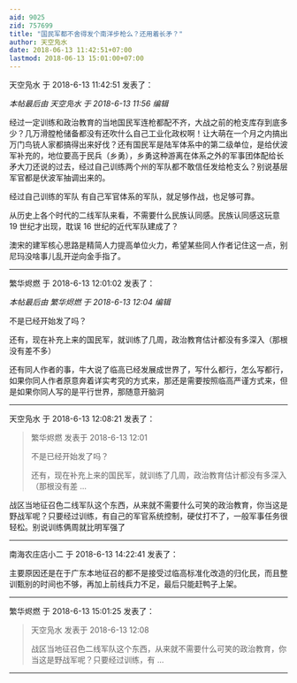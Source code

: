 ```yaml
---
aid: 9025
zid: 757699
title: "国民军都不舍得发个南洋步枪么？还用着长矛？"
author: 天空凫水
date: 2018-06-13 11:42:51+07:00
lastmod: 2018-06-13 15:01:00+07:00
---
```


天空凫水 于 2018-6-13 11:42:51 发表了：

_本帖最后由 天空凫水 于 2018-6-13 11:56 编辑_

经过一定训练和政治教育的当地国民军连枪都配不齐，大战之前的枪支库存到底多少？几万滑膛枪储备都没有还吹什么自己工业化政权啊！让大萌在一个月之内搞出万门鸟铳人家都搞得出来好伐？还有国民军是陆军体系中的第二级单位，是给伏波军补充的，地位要高于民兵（乡勇），乡勇这种游离在体系之外的军事团体配给长矛大刀还说的过去，经过自己训练两个州的军队都不敢信任发给枪支么？别说基层军官都是伏波军抽调出来的。

经过自己训练的军队 有自己军官体系的军队，就足够作战，也足够可靠。

从历史上各个时代的二线军队来看，不需要什么民族认同感。民族认同感这玩意 19 世纪才出现，耽误 16 世纪的近代军队建成了？

澳宋的建军核心思路是精简人力提高单位火力，希望某些同人作者记住这一点，别尼玛没啥事儿乱开逆向金手指了。

---

繁华烬燃 于 2018-6-13 12:01:02 发表了：

_本帖最后由 繁华烬燃 于 2018-6-13 12:04 编辑_

不是已经开始发了吗？

还有，现在补充上来的国民军，就训练了几周，政治教育估计都没有多深入（那根没有差不多）

还有同人作者的事，牛大说了临高已经发展成世界了，写什么都行，怎么写都行，如果你同人作者原意奔着详实考究的方式来，那还是需要按照临高严谨方式来，但是如果你同人写的是平行世界，那随意开脑洞

---

天空凫水 于 2018-6-13 12:08:21 发表了：

> 繁华烬燃 发表于 2018-6-13 12:01
>
> 不是已经开始发了吗？
>
> 还有，现在补充上来的国民军，就训练了几周，政治教育估计都没有多深入（那根没有差 ...

战区当地征召色二线军队这个东西，从来就不需要什么可笑的政治教育，你当这是野战军呢？只要经过训练，有自己的军官系统控制，硬仗打不了，一般军事任务很轻松。别说训练俩周就比明军强了

---

南海农庄店小二 于 2018-6-13 14:22:41 发表了：

主要原因还是在于广东本地征召的都不是接受过临高标准化改造的归化民，而且整训甄别的时间也不够，再加上前线兵力不足，最后只能赶鸭子上架。

---

繁华烬燃 于 2018-6-13 15:01:25 发表了：

> 天空凫水 发表于 2018-6-13 12:08
>
> 战区当地征召色二线军队这个东西，从来就不需要什么可笑的政治教育，你当这是野战军呢？只要经过训练，有 ...

---
